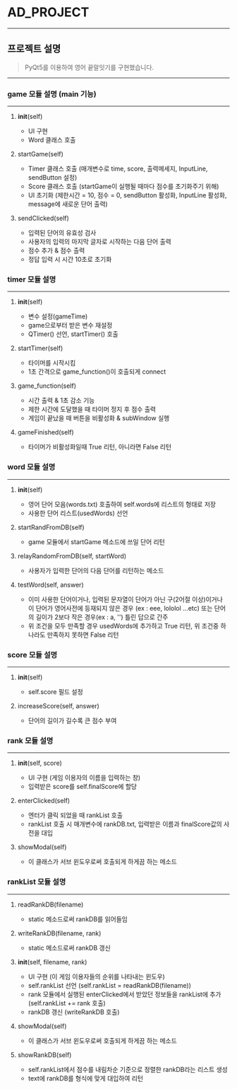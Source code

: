 # AD_PROJECT
------------

## 프로젝트 설명
> PyQt5를 이용하여 영어 끝말잇기를 구현했습니다.
------------

### game 모듈 설명 (main 기능)
------------
1. __init__(self)
    * UI 구현
    * Word 클래스 호출

2. startGame(self)
    * Timer 클래스 호출 (매개변수로 time, score, 출력메세지, InputLine, sendButton 설정)
    * Score 클래스 호출 (startGame이 실행될 때마다 점수를 초기화주기 위해)
    * UI 초기화 (제한시간 = 10, 점수 = 0, sendButton 활성화, InputLine 활성화, message에 새로운 단어 출력)

3. sendClicked(self)
    * 입력된 단어의 유효성 검사
     * 사용자의 입력의 마지막 글자로 시작하는 다음 단어 출력
     * 점수 추가 & 점수 출력
     * 정답 입력 시 시간 10초로 초기화
   
### timer 모듈 설명
------------
1. __init__(self)
    * 변수 설정(gameTime)
    * game으로부터 받은 변수 재설정
    * QTimer() 선언, startTimer() 호출
  
2. startTimer(self)
    * 타이머를 시작시킴
    * 1초 간격으로 game_function()이 호출되게 connect

3. game_function(self)
    * 시간 출력 & 1초 감소 기능
    * 제한 시간에 도달했을 때 타이머 정지 후 점수 출력
    * 게임이 끝났을 때 버튼을 비활성화 & subWindow 실행
    
4. gameFinished(self)
    * 타이머가 비활성화일때 True 리턴, 아니라면 False 리턴
  
### word 모듈 설명
------------
1. __init__(self)
    * 영어 단어 모음(words.txt) 호출하여 self.words에 리스트의 형태로 저장
    * 사용한 단어 리스트(usedWords) 선언

2. startRandFromDB(self)
    * game 모듈에서 startGame 메소드에 쓰일 단어 리턴

3. relayRandomFromDB(self, startWord)
    * 사용자가 입력한 단어의 다음 단어를 리턴하는 메소드
    
4. testWord(self, answer)
    * 이미 사용한 단어이거나, 입력된 문자열이 단어가 아닌 구(2어절 이상)이거나 이 단어가 영어사전에 등재되지 않은 경우 (ex : eee, lololol ...etc) 또는 단어의 길이가 2보다 작은 경우(ex : a, '') 틀린 답으로 간주
    * 위 조건을 모두 만족할 경우 usedWords에 추가하고 True 리턴, 위 조건중 하나라도 만족하지 못하면 False 리턴
    
### score 모듈 설명
------------
1. __init__(self)
    * self.score 필드 설정
    
2. increaseScore(self, answer)
    * 단어의 길이가 길수록 큰 점수 부여
    
### rank 모듈 설명
------------
1. __init__(self, score)
    * UI 구현 (게임 이용자의 이름을 입력하는 창)
    * 입력받은 score를 self.finalScore에 할당

2. enterClicked(self)
    * 엔터가 클릭 되었을 때 rankList 호출
    * rankList 호출 시 매개변수에 rankDB.txt, 입력받은 이름과 finalScore값의 사전을 대입

3. showModal(self)
    * 이 클래스가 서브 윈도우로써 호출되게 하게끔 하는 메소드

### rankList 모듈 설명
------------
1. readRankDB(filename)
    * static 메소드로써 rankDB를 읽어들임

2. writeRankDB(filename, rank)
    * static 메소드로써 rankDB 갱신

3. __init__(self, filename, rank)
    * UI 구현 (이 게임 이용자들의 순위를 나타내는 윈도우)
    * self.rankList 선언 (self.rankList = readRankDB(filename))
    * rank 모듈에서 실행된 enterClicked에서 받았던 정보들을 rankList에 추가 (self.rankList += rank 호출)
    * rankDB 갱신 (writeRankDB 호출)
    
4. showModal(self)
    * 이 클래스가 서브 윈도우로써 호출되게 하게끔 하는 메소드
    
5. showRankDB(self)
    * self.rankList에서 점수를 내림차순 기준으로 정렬한 rankDB라는 리스트 생성
    * text에 rankDB를 형식에 맞게 대입하여 리턴
